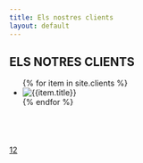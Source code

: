 ```yaml
---
title: Els nostres clients
layout: default 
---
```


<div class="row gray full-width page-padding-top-section padding-bottom-66">
  <div class="row">
    <h2 class="box-header">ELS NOTRES CLIENTS</h2>
    <div class="our-clients-list-container page-margin-top">
      <div class="caroufredsel_wrapper" style="display: block; text-align: center; float: none; position: relative; top: auto; right: auto; bottom: auto; left: auto; z-index: 0; width: 1200px; height: 120px; margin: 0px; overflow: hidden;">
        <ul class="our-clients-list re-preloader_0" style="display: block; text-align: left; float: none; position: absolute; top: 0px; right: auto; bottom: auto; left: 0px; margin: 0px; width: 6000px; height: 120px;">
        {% for item in site.clients %}
          <li>
            <img src="{{item.image}}" alt="{{item.title}}">
          </li>
        {% endfor %}
        </ul>
      </div>
      <div class="re-carousel-pagination" style="display: block;"><a href="#" class="selected"><span>1</span></a><a href="#"><span>2</span></a></div>
    </div>
  </div>
</div>
